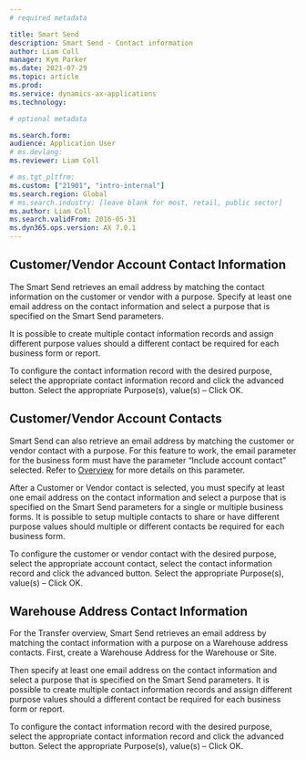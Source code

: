 ```yaml
---
# required metadata

title: Smart Send
description: Smart Send - Contact information
author: Liam Coll
manager: Kym Parker
ms.date: 2021-07-29
ms.topic: article
ms.prod: 
ms.service: dynamics-ax-applications
ms.technology: 

# optional metadata

ms.search.form:  
audience: Application User
# ms.devlang: 
ms.reviewer: Liam Coll

# ms.tgt_pltfrm: 
ms.custom: ["21901", "intro-internal"]
ms.search.region: Global
# ms.search.industry: [leave blank for most, retail, public sector]
ms.author: Liam Coll
ms.search.validFrom: 2016-05-31
ms.dyn365.ops.version: AX 7.0.1
---
```


## Customer/Vendor Account Contact Information
The Smart Send retrieves an email address by matching the contact information on the customer or vendor with a purpose. Specify at least one email address on the contact information and select a purpose that is specified on the Smart Send parameters.

It is possible to create multiple contact information records and assign different purpose values should a different contact be required for each business form or report.
 
To configure the contact information record with the desired purpose, select the appropriate contact information record and click the advanced button. Select the appropriate Purpose(s), value(s) – Click OK.

## Customer/Vendor Account Contacts
Smart Send can also retrieve an email address by matching the customer or vendor contact with a purpose. For this feature to work, the email parameter for the business form must have the parameter “Include account contact” selected. Refer to [Overview](Parameters.md) for more details on this parameter.

After a Customer or Vendor contact is selected, you must specify at least one email address on the contact information and select a purpose that is specified on the Smart Send parameters for a single or multiple business forms. It is possible to setup multiple contacts to share or have different purpose values should multiple or different contacts be required for each business form.
 
To configure the customer or vendor contact with the desired purpose, select the appropriate account contact, select the contact information record and click the advanced button. Select the appropriate Purpose(s), value(s) – Click OK.

## Warehouse Address Contact Information
For the Transfer overview, Smart Send retrieves an email address by matching the contact information with a purpose on a Warehouse address contacts. First, create a Warehouse Address for the Warehouse or Site.

Then specify at least one email address on the contact information and select a purpose that is specified on the Smart Send parameters. It is possible to create multiple contact information records and assign different purpose values should a different contact be required for each business form or report.

To configure the contact information record with the desired purpose, select the appropriate contact information record and click the advanced button. Select the appropriate Purpose(s), value(s) – Click OK.
